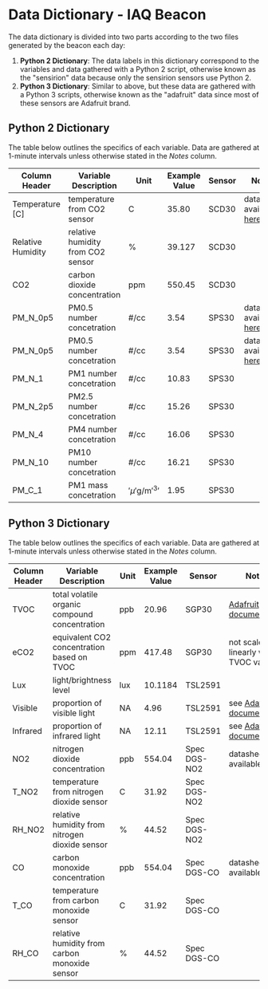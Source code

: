# Data Dictionary - IAQ Beacon
The data dictionary is divided into two parts according to the two files generated by the beacon each day:
1. **Python 2 Dictionary**: The data labels in this dictionary correspond to the variables and data gathered with a Python 2 script, otherwise known as the "sensirion" data because only the sensirion sensors use Python 2.
2. **Python 3 Dictionary**: Similar to above, but these data are gathered with a Python 3 scripts, otherwise known as the "adafruit" data since most of these sensors are Adafruit brand. 

## Python 2 Dictionary
The table below outlines the specifics of each variable. Data are gathered at 1-minute intervals unless otherwise stated in the *Notes* column. 

| Column Header | Variable Description | Unit | Example Value | Sensor | Notes |
| --- | --- | --- | --- | --- | --- | 
| Temperature [C] | temperature from CO2 sensor | C | 35.80 | SCD30 | datasheet available [here](https://www.sensirion.com/en/environmental-sensors/carbon-dioxide-sensors/carbon-dioxide-sensors-co2/) |
| Relative Humidity | relative humidity from CO2 sensor | % | 39.127 | SCD30 | |
| CO2 | carbon dioxide concentration | ppm | 550.45 | SCD30 | | 
| PM_N_0p5 | PM0.5 number concetration | #/cc | 3.54 | SPS30 | datasheet available [here](https://www.sensirion.com/en/environmental-sensors/particulate-matter-sensors-pm25/) |
| PM_N_0p5 | PM0.5 number concetration | #/cc | 3.54 | SPS30 | datasheet available [here](https://www.sensirion.com/en/environmental-sensors/particulate-matter-sensors-pm25/) |
| PM_N_1 | PM1 number concetration | #/cc | 10.83 | SPS30 | |
| PM_N_2p5 | PM2.5 number concetration | #/cc | 15.26 | SPS30 | |
| PM_N_4 | PM4 number concetration | #/cc | 16.06 | SPS30 | |
| PM_N_10 | PM10 number concetration | #/cc | 16.21 | SPS30 | |
| PM_C_1 | PM1 mass concetration | $'\mu'$g/m$'^3'$ | 1.95 | SPS30 | |

## Python 3 Dictionary
The table below outlines the specifics of each variable. Data are gathered at 1-minute intervals unless otherwise stated in the *Notes* column. 

| Column Header | Variable Description | Unit | Example Value | Sensor | Notes |
| --- | --- | --- | --- | --- | --- |
| TVOC | total volatile organic compound concentration | ppb | 20.96 | SGP30 | [Adafruit documentation](https://www.adafruit.com/product/3709) |
| eCO2 | equivalent CO2 concentration based on TVOC | ppm | 417.48 | SGP30 | not scaled linearly with TVOC value|
| Lux | light/brightness level | lux | 10.1184 | TSL2591 | |
| Visible | proportion of visible light | NA | 4.96 | TSL2591 | see [Adafruit documentation](https://www.adafruit.com/product/1980) |
| Infrared | proportion of infrared light | NA | 12.11 | TSL2591 | see [Adafruit documentation](https://www.adafruit.com/product/1980) |
| NO2 | nitrogen dioxide concentration | ppb | 554.04 | Spec DGS-NO2 | datasheet available [here](https://www.spec-sensors.com/product/digital-gas-sensor-module-no2/) |
| T_NO2 | temperature from nitrogen dioxide sensor | C | 31.92 | Spec DGS-NO2 | |
| RH_NO2 | relative humidity from nitrogen dioxide sensor | % | 44.52 | Spec DGS-NO2 | |
| CO | carbon monoxide concentration | ppb | 554.04 | Spec DGS-CO | datasheet available [here](https://www.spec-sensors.com/product/digital-co-sensor/) |
| T_CO | temperature from carbon monoxide sensor | C | 31.92 | Spec DGS-CO | |
| RH_CO | relative humidity from carbon monoxide sensor | % | 44.52 | Spec DGS-CO | |
